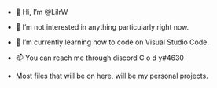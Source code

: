 - 👋 Hi, I’m @LilrW
- 👀 I’m not interested in anything particularly right now.
- 🌱 I’m currently learning how to code on Visual Studio Code.
- 📫 You can reach me through discord C o d y#4630

- Most files that will be on here, will be my personal projects.
